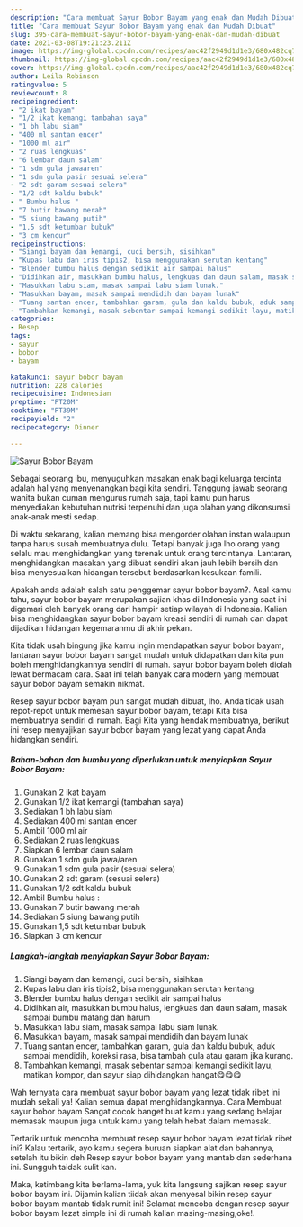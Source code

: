 ```yaml
---
description: "Cara membuat Sayur Bobor Bayam yang enak dan Mudah Dibuat"
title: "Cara membuat Sayur Bobor Bayam yang enak dan Mudah Dibuat"
slug: 395-cara-membuat-sayur-bobor-bayam-yang-enak-dan-mudah-dibuat
date: 2021-03-08T19:21:23.211Z
image: https://img-global.cpcdn.com/recipes/aac42f2949d1d1e3/680x482cq70/sayur-bobor-bayam-foto-resep-utama.jpg
thumbnail: https://img-global.cpcdn.com/recipes/aac42f2949d1d1e3/680x482cq70/sayur-bobor-bayam-foto-resep-utama.jpg
cover: https://img-global.cpcdn.com/recipes/aac42f2949d1d1e3/680x482cq70/sayur-bobor-bayam-foto-resep-utama.jpg
author: Leila Robinson
ratingvalue: 5
reviewcount: 8
recipeingredient:
- "2 ikat bayam"
- "1/2 ikat kemangi tambahan saya"
- "1 bh labu siam"
- "400 ml santan encer"
- "1000 ml air"
- "2 ruas lengkuas"
- "6 lembar daun salam"
- "1 sdm gula jawaaren"
- "1 sdm gula pasir sesuai selera"
- "2 sdt garam sesuai selera"
- "1/2 sdt kaldu bubuk"
- " Bumbu halus "
- "7 butir bawang merah"
- "5 siung bawang putih"
- "1,5 sdt ketumbar bubuk"
- "3 cm kencur"
recipeinstructions:
- "Siangi bayam dan kemangi, cuci bersih, sisihkan"
- "Kupas labu dan iris tipis2, bisa menggunakan serutan kentang"
- "Blender bumbu halus dengan sedikit air sampai halus"
- "Didihkan air, masukkan bumbu halus, lengkuas dan daun salam, masak sampai bumbu matang dan harum"
- "Masukkan labu siam, masak sampai labu siam lunak."
- "Masukkan bayam, masak sampai mendidih dan bayam lunak"
- "Tuang santan encer, tambahkan garam, gula dan kaldu bubuk, aduk sampai mendidih, koreksi rasa, bisa tambah gula atau garam jika kurang."
- "Tambahkan kemangi, masak sebentar sampai kemangi sedikit layu, matikan kompor, dan sayur siap dihidangkan hangat😋😋😋"
categories:
- Resep
tags:
- sayur
- bobor
- bayam

katakunci: sayur bobor bayam 
nutrition: 228 calories
recipecuisine: Indonesian
preptime: "PT20M"
cooktime: "PT39M"
recipeyield: "2"
recipecategory: Dinner

---
```



![Sayur Bobor Bayam](https://img-global.cpcdn.com/recipes/aac42f2949d1d1e3/680x482cq70/sayur-bobor-bayam-foto-resep-utama.jpg)

Sebagai seorang ibu, menyuguhkan masakan enak bagi keluarga tercinta adalah hal yang menyenangkan bagi kita sendiri. Tanggung jawab seorang  wanita bukan cuman mengurus rumah saja, tapi kamu pun harus menyediakan kebutuhan nutrisi terpenuhi dan juga olahan yang dikonsumsi anak-anak mesti sedap.

Di waktu  sekarang, kalian memang bisa mengorder olahan instan walaupun tanpa harus susah membuatnya dulu. Tetapi banyak juga lho orang yang selalu mau menghidangkan yang terenak untuk orang tercintanya. Lantaran, menghidangkan masakan yang dibuat sendiri akan jauh lebih bersih dan bisa menyesuaikan hidangan tersebut berdasarkan kesukaan famili. 



Apakah anda adalah salah satu penggemar sayur bobor bayam?. Asal kamu tahu, sayur bobor bayam merupakan sajian khas di Indonesia yang saat ini digemari oleh banyak orang dari hampir setiap wilayah di Indonesia. Kalian bisa menghidangkan sayur bobor bayam kreasi sendiri di rumah dan dapat dijadikan hidangan kegemaranmu di akhir pekan.

Kita tidak usah bingung jika kamu ingin mendapatkan sayur bobor bayam, lantaran sayur bobor bayam sangat mudah untuk didapatkan dan kita pun boleh menghidangkannya sendiri di rumah. sayur bobor bayam boleh diolah lewat bermacam cara. Saat ini telah banyak cara modern yang membuat sayur bobor bayam semakin nikmat.

Resep sayur bobor bayam pun sangat mudah dibuat, lho. Anda tidak usah repot-repot untuk memesan sayur bobor bayam, tetapi Kita bisa membuatnya sendiri di rumah. Bagi Kita yang hendak membuatnya, berikut ini resep menyajikan sayur bobor bayam yang lezat yang dapat Anda hidangkan sendiri.

<!--inarticleads1-->

##### Bahan-bahan dan bumbu yang diperlukan untuk menyiapkan Sayur Bobor Bayam:

1. Gunakan 2 ikat bayam
1. Gunakan 1/2 ikat kemangi (tambahan saya)
1. Sediakan 1 bh labu siam
1. Sediakan 400 ml santan encer
1. Ambil 1000 ml air
1. Sediakan 2 ruas lengkuas
1. Siapkan 6 lembar daun salam
1. Gunakan 1 sdm gula jawa/aren
1. Gunakan 1 sdm gula pasir (sesuai selera)
1. Gunakan 2 sdt garam (sesuai selera)
1. Gunakan 1/2 sdt kaldu bubuk
1. Ambil  Bumbu halus :
1. Gunakan 7 butir bawang merah
1. Sediakan 5 siung bawang putih
1. Gunakan 1,5 sdt ketumbar bubuk
1. Siapkan 3 cm kencur




<!--inarticleads2-->

##### Langkah-langkah menyiapkan Sayur Bobor Bayam:

1. Siangi bayam dan kemangi, cuci bersih, sisihkan
1. Kupas labu dan iris tipis2, bisa menggunakan serutan kentang
1. Blender bumbu halus dengan sedikit air sampai halus
1. Didihkan air, masukkan bumbu halus, lengkuas dan daun salam, masak sampai bumbu matang dan harum
1. Masukkan labu siam, masak sampai labu siam lunak.
1. Masukkan bayam, masak sampai mendidih dan bayam lunak
1. Tuang santan encer, tambahkan garam, gula dan kaldu bubuk, aduk sampai mendidih, koreksi rasa, bisa tambah gula atau garam jika kurang.
1. Tambahkan kemangi, masak sebentar sampai kemangi sedikit layu, matikan kompor, dan sayur siap dihidangkan hangat😋😋😋




Wah ternyata cara membuat sayur bobor bayam yang lezat tidak ribet ini mudah sekali ya! Kalian semua dapat menghidangkannya. Cara Membuat sayur bobor bayam Sangat cocok banget buat kamu yang sedang belajar memasak maupun juga untuk kamu yang telah hebat dalam memasak.

Tertarik untuk mencoba membuat resep sayur bobor bayam lezat tidak ribet ini? Kalau tertarik, ayo kamu segera buruan siapkan alat dan bahannya, setelah itu bikin deh Resep sayur bobor bayam yang mantab dan sederhana ini. Sungguh taidak sulit kan. 

Maka, ketimbang kita berlama-lama, yuk kita langsung sajikan resep sayur bobor bayam ini. Dijamin kalian tiidak akan menyesal bikin resep sayur bobor bayam mantab tidak rumit ini! Selamat mencoba dengan resep sayur bobor bayam lezat simple ini di rumah kalian masing-masing,oke!.

